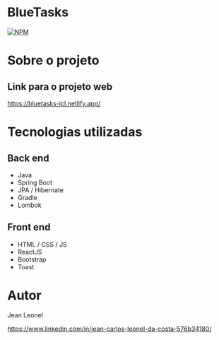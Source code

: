 # BlueTasks

[![NPM](https://img.shields.io/npm/l/react)](https://github.com/jcleonel/bluetasks/blob/master/LICENSE) 

# Sobre o projeto



## Link para o projeto web

https://bluetasks-jcl.netlify.app/

# Tecnologias utilizadas
## Back end
- Java
- Spring Boot
- JPA / Hibernate
- Gradle
- Lombok

## Front end
- HTML / CSS / JS
- ReactJS
- Bootstrap
- Toast

# Autor

Jean Leonel

https://www.linkedin.com/in/jean-carlos-leonel-da-costa-576b34180/
